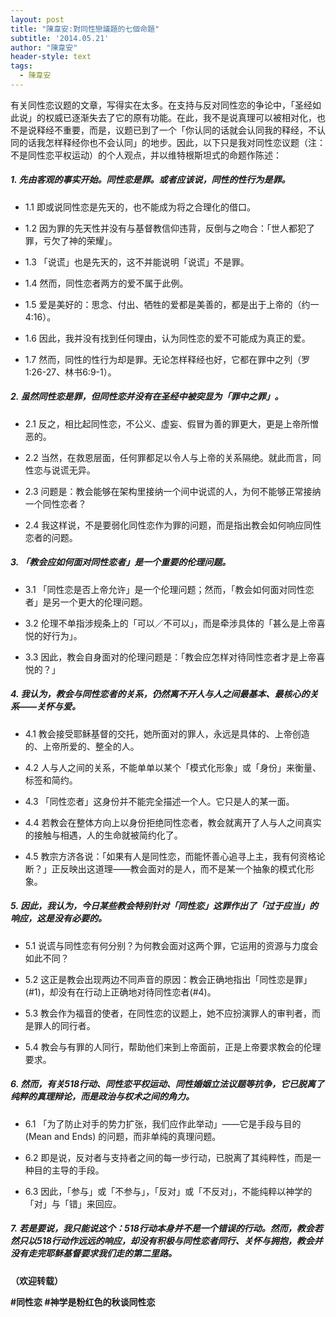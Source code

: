 ```yaml
---
layout: post
title: "陳韋安:對同性戀議題的七個命題"
subtitle: '2014.05.21'
author: "陳韋安"
header-style: text
tags:
  - 陳韋安
---
```

有关同性恋议题的文章，写得实在太多。在支持与反对同性恋的争论中，「圣经如此说」的权威已逐渐失去了它的原有功能。在此，我不是说真理可以被相对化，也不是说释经不重要，而是，议题已到了一个「你认同的话就会认同我的释经，不认同的话我怎样释经你也不会认同」的地步。因此，以下只是我对同性恋议题（注：不是同性恋平权运动）的个人观点，并以维特根斯坦式的命题作陈述：

##### 1. 先由客观的事实开始。同性恋是罪。或者应该说，同性的性行为是罪。

+ 1.1 即或说同性恋是先天的，也不能成为将之合理化的借口。

+ 1.2 因为罪的先天性并没有与基督教信仰违背，反倒与之吻合：「世人都犯了罪，亏欠了神的荣耀」。

+ 1.3 「说谎」也是先天的，这不并能说明「说谎」不是罪。

+ 1.4 然而，同性恋者两方的爱不属于此例。

+ 1.5 爱是美好的：思念、付出、牺牲的爱都是美善的，都是出于上帝的（约一4:16）。

+ 1.6 因此，我并没有找到任何理由，认为同性恋的爱不可能成为真正的爱。

+ 1.7 然而，同性的性行为却是罪。无论怎样释经也好，它都在罪中之列（罗1:26-27、林书6:9-1）。

##### 2. 虽然同性恋是罪，但同性恋并没有在圣经中被突显为「罪中之罪」。

+ 2.1 反之，相比起同性恋，不公义、虚妄、假冒为善的罪更大，更是上帝所憎恶的。

+ 2.2 当然，在救恩层面，任何罪都足以令人与上帝的关系隔绝。就此而言，同性恋与说谎无异。

+ 2.3 问题是：教会能够在架构里接纳一个间中说谎的人，为何不能够正常接纳一个同性恋者？

+ 2.4 我这样说，不是要弱化同性恋作为罪的问题，而是指出教会如何响应同性恋者的问题。

##### 3. 「教会应如何面对同性恋者」是一个重要的伦理问题。

+ 3.1 「同性恋是否上帝允许」是一个伦理问题；然而，「教会如何面对同性恋者」是另一个更大的伦理问题。

+ 3.2 伦理不单指涉规条上的「可以／不可以」，而是牵涉具体的「甚么是上帝喜悦的好行为」。

+ 3.3 因此，教会自身面对的伦理问题是：「教会应怎样对待同性恋者才是上帝喜悦的？」

##### 4. 我认为，教会与同性恋者的关系，仍然离不开人与人之间最基本、最核心的关系——关怀与爱。

+ 4.1 教会接受耶稣基督的交托，她所面对的罪人，永远是具体的、上帝创造的、上帝所爱的、整全的人。

+ 4.2 人与人之间的关系，不能单单以某个「模式化形象」或「身份」来衡量、标签和简约。

+ 4.3 「同性恋者」这身份并不能完全描述一个人。它只是人的某一面。

+ 4.4 若教会在整体方向上以身份拒绝同性恋者，教会就离开了人与人之间真实的接触与相遇，人的生命就被简约化了。

+ 4.5 教宗方济各说：「如果有人是同性恋，而能怀善心追寻上主，我有何资格论断？」正反映出这道理——教会面对的是人，而不是某一个抽象的模式化形象。

##### 5. 因此，我认为，今日某些教会特别针对「同性恋」这罪作出了「过于应当」的响应，这是没有必要的。

+ 5.1 说谎与同性恋有何分别？为何教会面对这两个罪，它运用的资源与力度会如此不同？

+ 5.2 这正是教会出现两边不同声音的原因：教会正确地指出「同性恋是罪」(#1)，却没有在行动上正确地对待同性恋者(#4)。

+ 5.3 教会作为福音的使者，在同性恋的议题上，她不应扮演罪人的审判者，而是罪人的同行者。

+ 5.4 教会与有罪的人同行，帮助他们来到上帝面前，正是上帝要求教会的伦理要求。

##### 6. 然而，有关518行动、同性恋平权运动、同性婚姻立法议题等抗争，它已脱离了纯粹的真理辩论，而是政治与权术之间的角力。

+ 6.1 「为了防止对手的势力扩张，我们应作此举动」——它是手段与目的(Mean and Ends) 的问题，而非单纯的真理问题。

+ 6.2 即是说，反对者与支持者之间的每一步行动，已脱离了其纯粹性，而是一种目的主导的手段。

+ 6.3 因此，「参与」或「不参与」，「反对」或「不反对」，不能纯粹以神学的「对」与「错」来回应。

##### 7. 若是要说，我只能说这个：518行动本身并不是一个错误的行动。然而，教会若然只以518行动作远远的响应，却没有积极与同性恋者同行、关怀与拥抱，教会并没有走完耶稣基督要求我们走的第二里路。

__（欢迎转载）__

__#同性恋 #神学是粉红色的秋谈同性恋__

